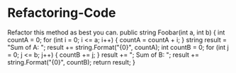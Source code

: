 # Refactoring-Code
Refactor this method as best you can.
public string Foobar(int a, int b) {
int countA = 0;
for (int i = 0; i <= a; i++) {
countA = countA + i; }
string result = "Sum of A: ";
result += string.Format("{0}", countA);
int countB = 0;
for (int j = 0; j <= b; j++) {
countB += j; }
result += "; Sum of B: ";
result += string.Format("{0}", countB);
return result; }
